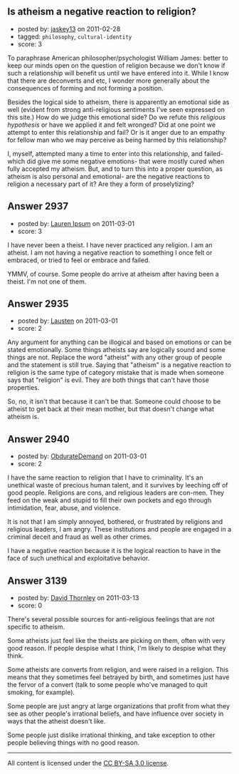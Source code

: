 ## Is atheism a negative reaction to religion?

- posted by: [jaskey13](https://stackexchange.com/users/-1/1107-jaskey13) on 2011-02-28
- tagged: `philosophy`, `cultural-identity`
- score: 3

To paraphrase American philosopher/psychologist William James: better to keep our minds open on the question of religion because we don't know if such a relationship will benefit us until we have entered into it. While I know that there are deconverts and etc, I wonder more generally about the consequences of forming and not forming a position. 

Besides the logical side to atheism, there is apparently an emotional side as well (evident from strong anti-religious sentiments I've seen expressed on this site.) How do we judge this emotional side? Do we refute this *religious hypothesis* or have we applied it and felt wronged? Did at one point we attempt to enter this relationship and fail?  Or is it anger due to an empathy for fellow man who we may perceive as being harmed by this relationship?  

I, myself, attempted many a time to enter into this relationship, and failed- which did give me some negative emotions- that were mostly cured when fully accepted my atheism. But, and to turn this into a proper question, as atheism is also personal and emotional- are the negative reactions to religion a necessary part of it? Are they a form of proselytizing?   


## Answer 2937

- posted by: [Lauren Ipsum](https://stackexchange.com/users/-1/71-lauren-ipsum) on 2011-03-01
- score: 3

I have never been a theist. I have never practiced any religion. I am an atheist. I am not having a negative reaction to something I once felt or embraced, or tried to feel or embrace and failed. 

YMMV, of course. Some people do arrive at atheism after having been a theist. I'm not one of them. 


## Answer 2935

- posted by: [Lausten](https://stackexchange.com/users/-1/584-lausten) on 2011-03-01
- score: 2

Any argument for anything can be illogical and based on emotions or can be stated emotionally. Some things atheists say are logically sound and some things are not. Replace the word "atheist" with any other group of people and the statement is still true. Saying that "atheism" is a negative reaction to religion is the same type of category mistake that is made when someone says that "religion" is evil. They are both things that can't have those properties.

So, no, it isn't that because it can't be that. Someone could choose to be atheist to get back at their mean mother, but that doesn't change what atheism is. 


## Answer 2940

- posted by: [ObdurateDemand](https://stackexchange.com/users/-1/524-obduratedemand) on 2011-03-01
- score: 2

I have the same reaction to religion that I have to criminality.  It's an unethical waste of precious human talent, and it survives by leeching off of good people.  Religions are cons, and religious leaders are con-men.  They feed on the weak and stupid to fill their own pockets and ego through intimidation, fear, abuse, and violence.

It is not that I am simply annoyed, bothered, or frustrated by religions and religious leaders, I am angry.  These institutions and people are engaged in a criminal deceit and fraud as well as other crimes.

I have a negative reaction because it is the logical reaction to have in the face of such unethical and exploitative behavior.


## Answer 3139

- posted by: [David Thornley](https://stackexchange.com/users/-1/516-david-thornley) on 2011-03-13
- score: 0

There's several possible sources for anti-religious feelings that are not specific to atheism.

Some atheists just feel like the theists are picking on them, often with very good reason.  If people despise what I think, I'm likely to despise what they think.

Some atheists are converts from religion, and were raised in a religion.  This means that they sometimes feel betrayed by birth, and sometimes just have the fervor of a convert (talk to some people who've managed to quit smoking, for example).

Some people are just angry at large organizations that profit from what they see as other people's irrational beliefs, and have influence over society in ways that the atheist doesn't like.

Some people just dislike irrational thinking, and take exception to other people believing things with no good reason.



---

All content is licensed under the [CC BY-SA 3.0 license](https://creativecommons.org/licenses/by-sa/3.0/).
